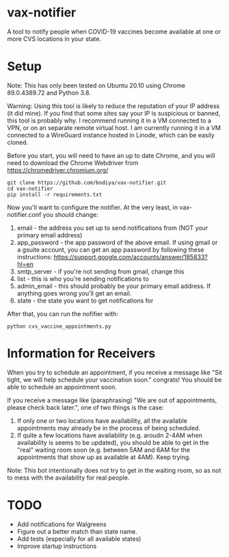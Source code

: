 # vax-notifier
A tool to notify people when COVID-19 vaccines become available at one or more CVS locations in your state.

# Setup
Note: This has only been tested on Ubuntu 20.10 using Chrome 89.0.4389.72 and Python 3.8.

Warning: Using this tool is likely to reduce the reputation of your IP address (it did mine). If you find that some sites say your IP is suspicious or banned, this tool is probably why. I recommend running it in a VM connected to a VPN, or on an separate remote virtual host. I am currently running it in a VM connected to a WireGuard instance hosted in Linode, which can be easily cloned.

Before you start, you will need to have an up to date Chrome, and you will need to download the Chrome Webdriver from https://chromedriver.chromium.org/


```
git clone https://github.com/bodiya/vax-notifier.git
cd vax-notifier
pip install -r requirements.txt
```

Now you'll want to configure the notifier. At the very least, in vax-notifier.conf you should change:
1. email - the address you set up to send notifications from (NOT your primary email address)
1. app_password - the app password of the above email. If using gmail or a gsuite account, you can get an app password by following these instructions: https://support.google.com/accounts/answer/185833?hl=en
1. smtp_server - if you're not sending from gmail, change this
1. list - this is who you're sending notifications to
1. admin_email - this should probably be your primary email address. If anything goes wrong you'll get an email.
1. state - the state you want to get notifications for

After that, you can run the nofifier with:
```
python cvs_vaccine_appointments.py
```

# Information for Receivers
When you try to schedule an appointment, if you receive a message like "Sit tight, we will help schedule your vaccination soon." congrats! You should be able to schedule an appointment soon.

If you receive a message like (paraphrasing) "We are out of appointments, please check back later.", one of two things is the case:
1. If only one or two locations have availability, all the available appointments may already be in the process of being scheduled.
1. If quite a few locations have availability (e.g. aroudn 2-4AM when availability is seems to be updated), you should be able to get in the "real" waiting room soon (e.g. between 5AM and 6AM for the appointments that show up as available at 4AM).  Keep trying.

Note: This bot intentionally does not try to get in the waiting room, so as not to mess with the availability for real people.

# TODO
* Add notifications for Walgreens
* Figure out a better match than state name.
* Add tests (especially for all available states)
* Improve startup instructions
